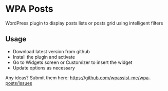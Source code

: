 # WPA Posts

WordPress plugin to display posts lists or posts grid using intelligent filters

## Usage

- Download latest version from github
- Install the plugin and activate
- Go to Widgets screen or Customizer to insert the widget
- Update options as necessary


Any ideas? Submit them here: https://github.com/wpassist-me/wpa-posts/issues
